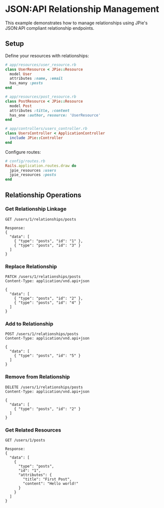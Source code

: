 # JSON:API Relationship Management

This example demonstrates how to manage relationships using JPie's JSON:API compliant relationship endpoints.

## Setup

Define your resources with relationships:

```ruby
# app/resources/user_resource.rb
class UserResource < JPie::Resource
  model User
  attributes :name, :email
  has_many :posts
end

# app/resources/post_resource.rb  
class PostResource < JPie::Resource
  model Post
  attributes :title, :content
  has_one :author, resource: 'UserResource'
end

# app/controllers/users_controller.rb
class UsersController < ApplicationController
  include JPie::Controller
end
```

Configure routes:

```ruby
# config/routes.rb
Rails.application.routes.draw do
  jpie_resources :users
  jpie_resources :posts
end
```

## Relationship Operations

### Get Relationship Linkage

```http
GET /users/1/relationships/posts

Response:
{
  "data": [
    { "type": "posts", "id": "1" },
    { "type": "posts", "id": "3" }
  ]
}
```

### Replace Relationship

```http
PATCH /users/1/relationships/posts
Content-Type: application/vnd.api+json

{
  "data": [
    { "type": "posts", "id": "2" },
    { "type": "posts", "id": "4" }
  ]
}
```

### Add to Relationship

```http
POST /users/1/relationships/posts
Content-Type: application/vnd.api+json

{
  "data": [
    { "type": "posts", "id": "5" }
  ]
}
```

### Remove from Relationship

```http
DELETE /users/1/relationships/posts
Content-Type: application/vnd.api+json

{
  "data": [
    { "type": "posts", "id": "2" }
  ]
}
```

### Get Related Resources

```http
GET /users/1/posts

Response:
{
  "data": [
    {
      "type": "posts",
      "id": "1",
      "attributes": {
        "title": "First Post",
        "content": "Hello world!"
      }
    }
  ]
}
```
